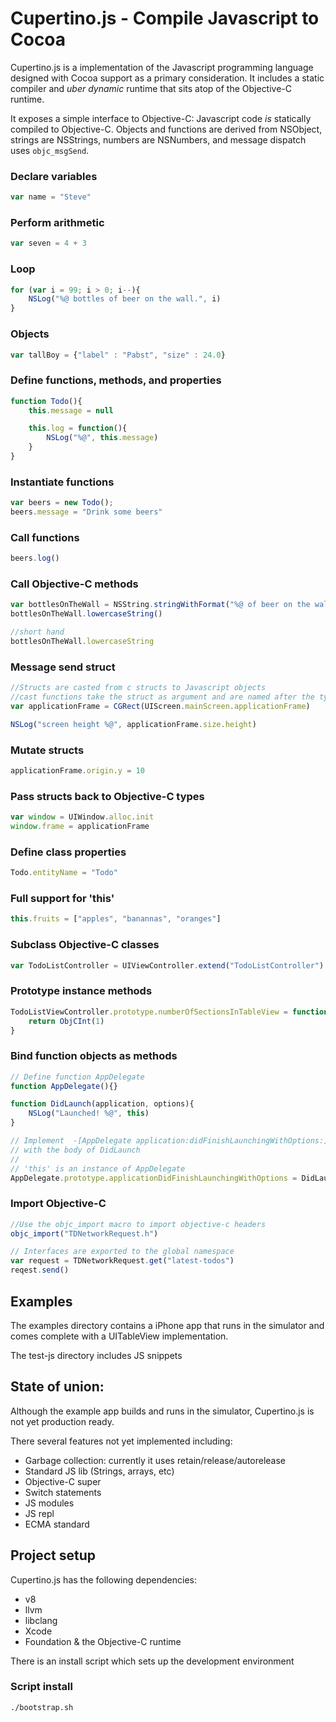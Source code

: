 # Cupertino.js - Compile Javascript to Cocoa

Cupertino.js is a implementation of the Javascript programming language designed
with Cocoa support as a primary consideration. It includes a static compiler and
_uber dynamic_ runtime that sits atop of the Objective-C runtime. 

It exposes a simple interface to Objective-C: Javascript code _is_ statically
compiled to Objective-C. Objects and functions are derived from NSObject,
strings are NSStrings, numbers are NSNumbers, and message dispatch uses
``objc_msgSend``.

### Declare variables
```javascript
var name = "Steve"
```

### Perform arithmetic
```javascript
var seven = 4 + 3
```

### Loop 
```javascript
for (var i = 99; i > 0; i--){
    NSLog("%@ bottles of beer on the wall.", i) 
}
```

### Objects
```javascript
var tallBoy = {"label" : "Pabst", "size" : 24.0}
```

### Define functions, methods, and properties
```javascript
function Todo(){
    this.message = null

    this.log = function(){
        NSLog("%@", this.message)
    }
}
```

### Instantiate functions
```javascript
var beers = new Todo();
beers.message = "Drink some beers"
```

### Call functions 
```javascript
beers.log()
```

### Call Objective-C methods
```javascript
var bottlesOnTheWall = NSString.stringWithFormat("%@ of beer on the wall", 99)
bottlesOnTheWall.lowercaseString()

//short hand
bottlesOnTheWall.lowercaseString
```

### Message send struct
```javascript
//Structs are casted from c structs to Javascript objects
//cast functions take the struct as argument and are named after the type or typedef
var applicationFrame = CGRect(UIScreen.mainScreen.applicationFrame)

NSLog("screen height %@", applicationFrame.size.height)
```

### Mutate structs
```javascript
applicationFrame.origin.y = 10
```

### Pass structs back to Objective-C types
```javascript
var window = UIWindow.alloc.init
window.frame = applicationFrame
```

### Define class properties
```javascript
Todo.entityName = "Todo"
```

### Full support for 'this'
```javascript
this.fruits = ["apples", "banannas", "oranges"]
```

### Subclass Objective-C classes
```javascript
var TodoListController = UIViewController.extend("TodoListController")
```

### Prototype instance methods
```javascript
TodoListViewController.prototype.numberOfSectionsInTableView = function(tableView){
    return ObjCInt(1)
}
```

### Bind function objects as methods
```javascript
// Define function AppDelegate
function AppDelegate(){}

function DidLaunch(application, options){
    NSLog("Launched! %@", this)
}

// Implement  -[AppDelegate application:didFinishLaunchingWithOptions:]
// with the body of DidLaunch
//
// 'this' is an instance of AppDelegate
AppDelegate.prototype.applicationDidFinishLaunchingWithOptions = DidLaunch
```

### Import Objective-C
```javascript
//Use the objc_import macro to import objective-c headers
objc_import("TDNetworkRequest.h")

// Interfaces are exported to the global namespace
var request = TDNetworkRequest.get("latest-todos")
reqest.send()

```

## Examples

The examples directory contains a iPhone app that runs in the simulator
and comes complete with a UITableView implementation. 

The test-js directory includes JS snippets


## State of union:

Although the example app builds and runs in the simulator, Cupertino.js is not
yet production ready.

There several features not yet implemented including:

- Garbage collection: currently it uses retain/release/autorelease
- Standard JS lib (Strings, arrays, etc)
- Objective-C super
- Switch statements
- JS modules
- JS repl
- ECMA standard

## Project setup

Cupertino.js has the following dependencies:

- v8 
- llvm
- libclang
- Xcode
- Foundation & the Objective-C runtime

There is an install script which sets up the development environment

### Script install

    ./bootstrap.sh




